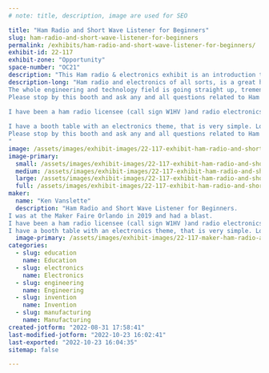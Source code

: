 ```yaml
---
# note: title, description, image are used for SEO

title: "Ham Radio and Short Wave Listener for Beginners"
slug: ham-radio-and-short-wave-listener-for-beginners
permalink: /exhibits/ham-radio-and-short-wave-listener-for-beginners/
exhibit-id: 22-117
exhibit-zone: "Opportunity"
space-number: "OC21"
description: "This Ham radio & electronics exhibit is an introduction to the whole exciting field of electronics."
description-long: "Ham radio and electronics of all sorts, is a great hobby, and for many a wonderful career choice.
The whole engineering and technology field is going straight up, tremendous opportunities abound, but the time to start in this techie field is now.
Please stop by this booth and ask any and all questions related to Ham radio
 
I have been a ham radio licensee (call sign W1HV )and radio electronics enthusiast for many years and want to share my hobby and career experiences with all Maker Faire attendees. young and old alike.

I have a booth table with an electronics theme, that is very simple. Lots of handouts and demo radios to spark interest.  I wear my Electro Dude cape and Captain capacitor hat.. 
Please stop by this booth and ask any and all questions related to Ham radio, how to start, classes of licenses available, how to study and get a call sign & license, how to set up a station and antenna, and how to get on the air with your own radio station. and lots more.
"
image: /assets/images/exhibit-images/22-117-exhibit-ham-radio-and-short-wave-listener-for-beginners-43-electrodude-cape-11-10-2019a-5579-large.jpg
image-primary: 
  small: /assets/images/exhibit-images/22-117-exhibit-ham-radio-and-short-wave-listener-for-beginners-43-electrodude-cape-11-10-2019a-5579-small.jpg
  medium: /assets/images/exhibit-images/22-117-exhibit-ham-radio-and-short-wave-listener-for-beginners-43-electrodude-cape-11-10-2019a-5579-medium.jpg
  large: /assets/images/exhibit-images/22-117-exhibit-ham-radio-and-short-wave-listener-for-beginners-43-electrodude-cape-11-10-2019a-5579-large.jpg
  full: /assets/images/exhibit-images/22-117-exhibit-ham-radio-and-short-wave-listener-for-beginners-43-electrodude-cape-11-10-2019a-5579-full.jpg
maker: 
  name: "Ken Vanslette"
  description: "Ham Radio and Short Wave Listener for Beginners.
I was at the Maker Faire Orlando in 2019 and had a blast.
I have been a ham radio licensee (call sign W1HV )and radio electronics enthusiast for many years and want to share my hobby and career experiences with all Maker Faire attendees. young and old alike.
I have a booth table with an electronics theme, that is very simple. Lots of handouts and demo radios to spark interest.  I wear my Electro Dude cape and Captain capacitor hat..  Thanks for all you do for Maker Faire 2022"
  image-primary: /assets/images/exhibit-images/22-117-maker-ham-radio-and-short-wave-listener-for-beginners-electrodude-cape-11-10-2019a-medium.jpg
categories: 
  - slug: education
    name: Education
  - slug: electronics
    name: Electronics
  - slug: engineering
    name: Engineering
  - slug: invention
    name: Invention
  - slug: manufacturing
    name: Manufacturing
created-jotform: "2022-08-31 17:58:41"
last-modified-jotform: "2022-10-23 16:02:41"
last-exported: "2022-10-23 16:04:35"
sitemap: false

---
```

